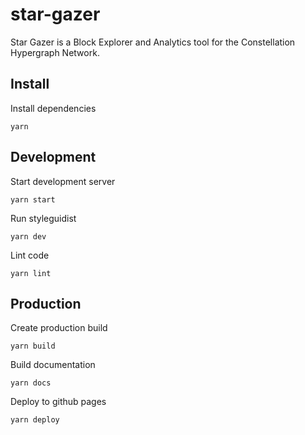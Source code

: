 # star-gazer
Star Gazer is a Block Explorer and Analytics tool for the Constellation Hypergraph Network.


## Install

Install dependencies

```shell
yarn
```

## Development

Start development server

```shell
yarn start
```

Run styleguidist

```shell
yarn dev
```

Lint code

```shell
yarn lint
```

## Production

Create production build

```shell
yarn build
```

Build documentation

```shell
yarn docs
```

Deploy to github pages

```shell
yarn deploy
```
